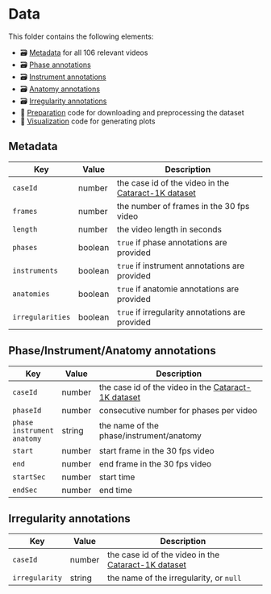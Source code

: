# Data
This folder contains the following elements:
 * 🗃 [Metadata](cases.json) for all 106 relevant videos
 * 🗃 [Phase annotations](phases.json)
 * 🗃 [Instrument annotations](instruments.json)
 * 🗃 [Anatomy annotations](anatomies.json)
 * 🗃 [Irregularity annotations](irregularities.json)
 * 📂 [Preparation](Preparation) code for downloading and preprocessing the dataset
 * 📂 [Visualization](Visualization) code for generating plots

## Metadata

| Key              | Value   | Description                                     |
| -----------------|---------|-------------------------------------------------|
| `caseId`         | number  | the case id of the video in the [Cataract-1K dataset](https://doi.org/10.1038/s41597-024-03193-4) |
| `frames`         | number  | the number of frames in the 30 fps video        |
| `length`         | number  | the video length in seconds                     |
| `phases`         | boolean | `true` if phase annotations are provided        |
| `instruments`    | boolean | `true` if instrument annotations are provided   |
| `anatomies`      | boolean | `true` if anatomie annotations are provided     |
| `irregularities` | boolean | `true` if irregularity annotations are provided |

## Phase/Instrument/Anatomy annotations

| Key          | Value  | Description                                  |
| -------------|--------|----------------------------------------------|
| `caseId`     | number | the case id of the video in the [Cataract-1K dataset](https://doi.org/10.1038/s41597-024-03193-4) |
| `phaseId`    | number | consecutive number for phases per video      |
| `phase`<br>`instrument`<br>`anatomy` | string | the name of the phase/instrument/anatomy |
| `start`      | number | start frame in the 30 fps video              |
| `end`        | number | end frame in the 30 fps video                |
| `startSec`   | number | start time                                   |
| `endSec`     | number | end time                                     |

## Irregularity annotations

| Key            | Value  | Description                                  |
| ---------------|--------|----------------------------------------------|
| `caseId`       | number | the case id of the video in the [Cataract-1K dataset](https://doi.org/10.1038/s41597-024-03193-4) |
| `irregularity` | string | the name of the irregularity, or `null`      |
